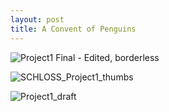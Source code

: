 ```yaml
---
layout: post
title: A Convent of Penguins
---
```


![Project1 Final - Edited, borderless](https://github.com/patchschloss/patchschloss.github.io/assets/14957489/da882876-fdce-4869-afd1-e8629cb55cec "A Convent of Penguins")

![SCHLOSS_Project1_thumbs](https://github.com/patchschloss/patchschloss.github.io/assets/14957489/df035e23-35b5-4274-ac35-8f1673714381 "Thumbnails")

![Project1_draft](https://github.com/patchschloss/patchschloss.github.io/assets/14957489/8cf976dd-e048-40d3-b79f-60416c124ad6 "Draft")
